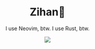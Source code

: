 <h1 align="center">Zihan🚀</h1>

<p align="center">
  I use Neovim, btw.
  I use Rust, btw.
</p>

<div align="center">
<img src="https://github-readme-stats.vercel.app/api?username=zihan-ch&show_icons=true&theme=tokyonight">
</div>
